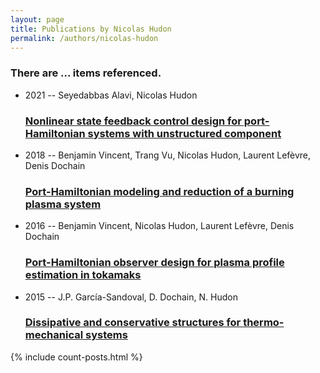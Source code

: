 ```yaml
---
layout: page
title: Publications by Nicolas Hudon
permalink: /authors/nicolas-hudon
---
```


<h3 id="number-posts">There are ... items referenced.</h3>
<ul class="post-list">
<li><span class='post-meta'>2021 -- Seyedabbas Alavi, Nicolas Hudon</span><h3><a class='post-link' href="{{ site.baseurl }}/nonlinear-state-feedback-control-design-for-port-hamiltonian-systems-with-unstructured-component">Nonlinear state feedback control design for port-Hamiltonian systems with unstructured component</a></h3></li>
<li><span class='post-meta'>2018 -- Benjamin Vincent, Trang Vu, Nicolas Hudon, Laurent Lefèvre, Denis Dochain</span><h3><a class='post-link' href="{{ site.baseurl }}/port-hamiltonian-modeling-and-reduction-of-a-burning-plasma-system">Port-Hamiltonian modeling and reduction of a burning plasma system</a></h3></li>
<li><span class='post-meta'>2016 -- Benjamin Vincent, Nicolas Hudon, Laurent Lefèvre, Denis Dochain</span><h3><a class='post-link' href="{{ site.baseurl }}/port-hamiltonian-observer-design-for-plasma-profile-estimation-in-tokamaks">Port-Hamiltonian observer design for plasma profile estimation in tokamaks</a></h3></li>
<li><span class='post-meta'>2015 -- J.P. García-Sandoval, D. Dochain, N. Hudon</span><h3><a class='post-link' href="{{ site.baseurl }}/dissipative-and-conservative-structures-for-thermo-mechanical-systems">Dissipative and conservative structures for thermo-mechanical systems</a></h3></li>

</ul>
{% include count-posts.html %}
